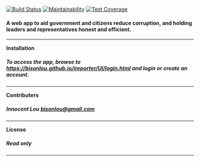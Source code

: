 
[![Build Status](https://travis-ci.org/bisonlou/ireporter.svg?branch=master)](https://travis-ci.org/bisonlou/ireporter) [![Maintainability](https://api.codeclimate.com/v1/badges/9d3f3eadf80b3a89bcfe/maintainability)](https://codeclimate.com/github/bisonlou/ireporter/maintainability) [![Test Coverage](https://api.codeclimate.com/v1/badges/9d3f3eadf80b3a89bcfe/test_coverage)](https://codeclimate.com/github/bisonlou/ireporter/test_coverage)

#### A web app to aid government and citizens reduce corruption, and holding leaders and representatives honest and efficient.

-----
**Installation**
##### To access the app, browse to https://bisonlou.github.io/ireporter/UI/login.html and login  or create an account.
---

**Contributers**
##### Innocent Lou <bisonlou@gmail.com>
---

**License**
##### Read only
---

